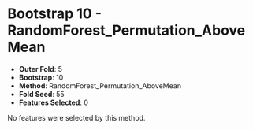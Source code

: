 # Bootstrap 10 - RandomForest_Permutation_AboveMean

- **Outer Fold**: 5
- **Bootstrap**: 10
- **Method**: RandomForest_Permutation_AboveMean
- **Fold Seed**: 55
- **Features Selected**: 0

No features were selected by this method.
